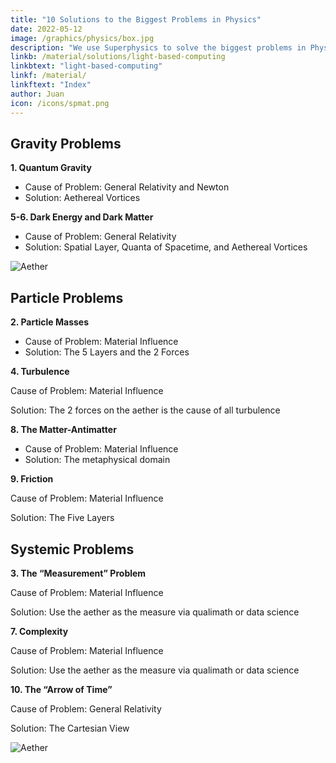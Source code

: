 ```yaml
---
title: "10 Solutions to the Biggest Problems in Physics"
date: 2022-05-12
image: /graphics/physics/box.jpg
description: "We use Superphysics to solve the biggest problems in Physics "
linkb: /material/solutions/light-based-computing
linkbtext: "light-based-computing"
linkf: /material/
linkftext: "Index"
author: Juan
icon: /icons/spmat.png
---
```



## Gravity Problems

**1. Quantum Gravity**

- Cause of Problem: General Relativity and Newton
- Solution: Aethereal Vortices


**5-6. Dark Energy and Dark Matter**

- Cause of Problem: General Relativity
- Solution: Spatial Layer, Quanta of Spacetime, and Aethereal Vortices

![Aether](/graphics/physics/aethertech.png)


## Particle Problems

**2. Particle Masses**

- Cause of Problem: Material Influence
- Solution: The 5 Layers and the 2 Forces


**4. Turbulence**

Cause of Problem: Material Influence

Solution: The 2 forces on the aether is the cause of all turbulence 


**8. The Matter-Antimatter**

- Cause of Problem: Material Influence
- Solution: The metaphysical domain


**9. Friction**

Cause of Problem: Material Influence

Solution: The Five Layers




## Systemic Problems


**3. The “Measurement” Problem**

Cause of Problem: Material Influence

Solution: Use the aether as the measure via qualimath or data science


**7. Complexity**

Cause of Problem: Material Influence

Solution: Use the aether as the measure via qualimath or data science



**10. The “Arrow of Time”**

Cause of Problem: General Relativity

Solution: The Cartesian View

![Aether](/graphics/physics/aether.jpg)